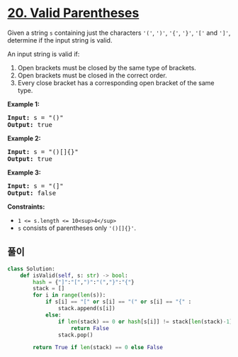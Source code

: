 # [20. Valid Parentheses](https://leetcode.com/problems/valid-parentheses/)

Given a string `s` containing just the characters `'('`, `')'`, `'{'`, `'}'`, `'['` and `']'`, determine if the input string is valid.

An input string is valid if:

1. Open brackets must be closed by the same type of brackets.
2. Open brackets must be closed in the correct order.
3. Every close bracket has a corresponding open bracket of the same type.

**Example 1:**

<pre><strong>Input:</strong> s = "()"
<strong>Output:</strong> true
</pre>

**Example 2:**

<pre><strong>Input:</strong> s = "()[]{}"
<strong>Output:</strong> true
</pre>

**Example 3:**

<pre><strong>Input:</strong> s = "(]"
<strong>Output:</strong> false
</pre>

**Constraints:**

- `1 <= s.length <= 10<sup>4</sup>`
- `s` consists of parentheses only `'()[]{}'`.

## 풀이

```python
class Solution:
    def isValid(self, s: str) -> bool:
        hash = {"]":"[",")":"(","}":"{"}
        stack = []
        for i in range(len(s)):
            if s[i] == "[" or s[i] == "(" or s[i] == "{" :
                stack.append(s[i])
            else:
                if len(stack) == 0 or hash[s[i]] != stack[len(stack)-1]:
                    return False
                stack.pop()

        return True if len(stack) == 0 else False
```
